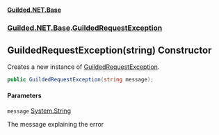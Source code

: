 
#### [Guilded.NET.Base](Guilded_NET_Base 'Guilded.NET.Base')
### [Guilded.NET.Base](Guilded_NET_Base#Guilded_NET_Base 'Guilded.NET.Base').[GuildedRequestException](GuildedRequestException 'Guilded.NET.Base.GuildedRequestException')
## GuildedRequestException(string) Constructor

Creates a new instance of [GuildedRequestException](GuildedRequestException 'Guilded.NET.Base.GuildedRequestException').
```csharp
public GuildedRequestException(string message);
```

#### Parameters

<a name='Guilded_NET_Base_GuildedRequestException_GuildedRequestException(string)_message'></a>
`message` [System.String](https://docs.microsoft.com/en-us/dotnet/api/System.String 'System.String')

The message explaining the error
